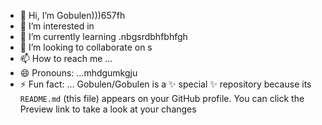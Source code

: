 - 👋 Hi, I’m Gobulen)))657fh
- 👀 I’m interested in 
- 🌱 I’m currently learning .nbgsrdbhfbhfgh
- 💞️ I’m looking to collaborate on s
- 📫 How to reach me ...
- 😄 Pronouns: ...mhdgumkgju
- ⚡ Fun fact: ...
Gobulen/Gobulen is a ✨ special ✨ repository because its `README.md` (this file) appears on your GitHub profile.
You can click the Preview link to take a look at your changes
